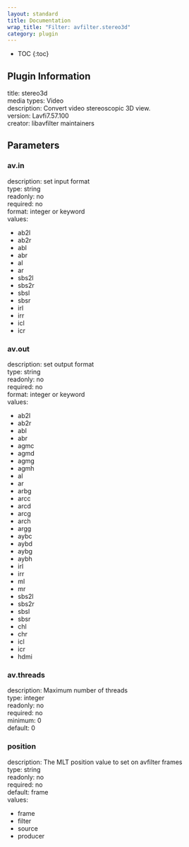 ```yaml
---
layout: standard
title: Documentation
wrap_title: "Filter: avfilter.stereo3d"
category: plugin
---
```

* TOC
{:toc}

## Plugin Information

title: stereo3d  
media types:
Video  
description: Convert video stereoscopic 3D view.  
version: Lavfi7.57.100  
creator: libavfilter maintainers  

## Parameters

### av.in

  
description:
set input format  
type: string  
readonly: no  
required: no  
format: integer or keyword  
values:  

* ab2l
* ab2r
* abl
* abr
* al
* ar
* sbs2l
* sbs2r
* sbsl
* sbsr
* irl
* irr
* icl
* icr

### av.out

  
description:
set output format  
type: string  
readonly: no  
required: no  
format: integer or keyword  
values:  

* ab2l
* ab2r
* abl
* abr
* agmc
* agmd
* agmg
* agmh
* al
* ar
* arbg
* arcc
* arcd
* arcg
* arch
* argg
* aybc
* aybd
* aybg
* aybh
* irl
* irr
* ml
* mr
* sbs2l
* sbs2r
* sbsl
* sbsr
* chl
* chr
* icl
* icr
* hdmi

### av.threads

  
description:
Maximum number of threads  
type: integer  
readonly: no  
required: no  
minimum: 0  
default: 0  

### position

  
description:
The MLT position value to set on avfilter frames  
type: string  
readonly: no  
required: no  
default: frame  
values:  

* frame
* filter
* source
* producer

